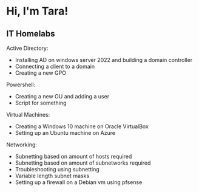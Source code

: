 <h1>Hi, I'm Tara!</h1>

<h2>IT Homelabs</h2>

Active Directory:
- Installing AD on windows server 2022 and building a domain controller
- Connecting a client to a domain
- Creating a new GPO

Powershell:
- Creating a new OU and adding a user
- Script for something

Virtual Machines:
- Creating a Windows 10 machine on Oracle VirtualBox
- Setting up an Ubuntu machine on Azure

Networking:
- Subnetting based on amount of hosts required
- Subnetting based on amount of subnetworks required
- Troubleshooting using subnetting
- Variable length subnet masks
- Setting up a firewall on a Debian vm using pfsense
